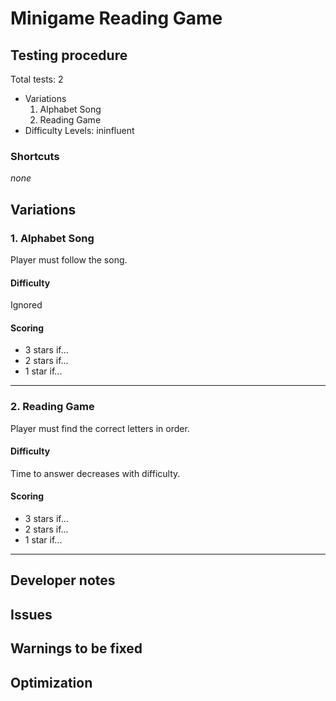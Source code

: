 # Minigame Reading Game

## Testing procedure
Total tests: 2
- Variations
    1. Alphabet Song
    2. Reading Game
- Difficulty Levels: ininfluent

### Shortcuts
_none_

## Variations
### 1. Alphabet Song
Player must follow the song.

#### Difficulty
Ignored

#### Scoring
- 3 stars if...
- 2 stars if...
- 1 star if...
---
### 2. Reading Game
Player must find the correct letters in order.

#### Difficulty
Time to answer decreases with difficulty.

#### Scoring
- 3 stars if...
- 2 stars if...
- 1 star if...
---
## Developer notes

## Issues

## Warnings to be fixed

## Optimization
